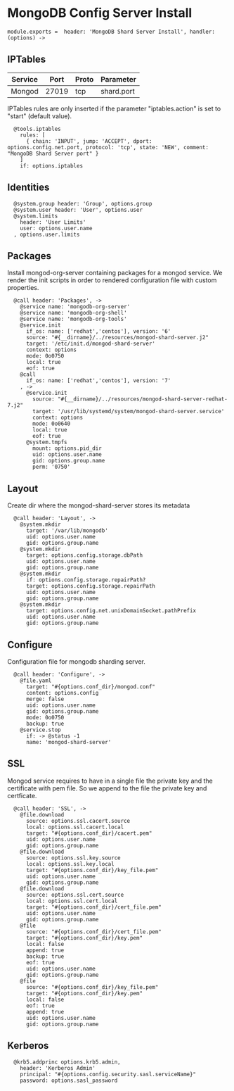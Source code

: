 
# MongoDB Config Server Install

    module.exports =  header: 'MongoDB Shard Server Install', handler: (options) ->

## IPTables

| Service       | Port  | Proto | Parameter       |
|---------------|-------|-------|-----------------|
| Mongod        | 27019 |  tcp  |  shard.port |

IPTables rules are only inserted if the parameter "iptables.action" is set to
"start" (default value).

      @tools.iptables
        rules: [
          { chain: 'INPUT', jump: 'ACCEPT', dport: options.config.net.port, protocol: 'tcp', state: 'NEW', comment: "MongoDB Shard Server port" }
        ]
        if: options.iptables

## Identities

      @system.group header: 'Group', options.group
      @system.user header: 'User', options.user
      @system.limits
        header: 'User Limits'
        user: options.user.name
      , options.user.limits

## Packages

Install mongod-org-server containing packages for a mongod service. We render the init scripts
in order to rendered configuration file with custom properties.

      @call header: 'Packages', ->
        @service name: 'mongodb-org-server'
        @service name: 'mongodb-org-shell'
        @service name: 'mongodb-org-tools'
        @service.init
          if_os: name: ['redhat','centos'], version: '6'
          source: "#{__dirname}/../resources/mongod-shard-server.j2"
          target: '/etc/init.d/mongod-shard-server'
          context: options
          mode: 0o0750
          local: true
          eof: true
        @call
          if_os: name: ['redhat','centos'], version: '7'
        , ->
          @service.init
            source: "#{__dirname}/../resources/mongod-shard-server-redhat-7.j2"
            target: '/usr/lib/systemd/system/mongod-shard-server.service'
            context: options
            mode: 0o0640
            local: true
            eof: true
          @system.tmpfs
            mount: options.pid_dir
            uid: options.user.name
            gid: options.group.name
            perm: '0750'

## Layout

Create dir where the mongod-shard-server stores its metadata

      @call header: 'Layout', ->
        @system.mkdir
          target: '/var/lib/mongodb'
          uid: options.user.name
          gid: options.group.name
        @system.mkdir
          target: options.config.storage.dbPath
          uid: options.user.name
          gid: options.group.name
        @system.mkdir
          if: options.config.storage.repairPath?
          target: options.config.storage.repairPath
          uid: options.user.name
          gid: options.group.name
        @system.mkdir
          target: options.config.net.unixDomainSocket.pathPrefix
          uid: options.user.name
          gid: options.group.name

## Configure

Configuration file for mongodb sharding server.

      @call header: 'Configure', ->
        @file.yaml
          target: "#{options.conf_dir}/mongod.conf"
          content: options.config
          merge: false
          uid: options.user.name
          gid: options.group.name
          mode: 0o0750
          backup: true
        @service.stop
          if: -> @status -1
          name: 'mongod-shard-server'

## SSL

Mongod service requires to have in a single file the private key and the certificate
with pem file. So we append to the file the private key and certficate.

      @call header: 'SSL', ->
        @file.download
          source: options.ssl.cacert.source
          local: options.ssl.cacert.local
          target: "#{options.conf_dir}/cacert.pem"
          uid: options.user.name
          gid: options.group.name
        @file.download
          source: options.ssl.key.source
          local: options.ssl.key.local
          target: "#{options.conf_dir}/key_file.pem"
          uid: options.user.name
          gid: options.group.name
        @file.download
          source: options.ssl.cert.source
          local: options.ssl.cert.local
          target: "#{options.conf_dir}/cert_file.pem"
          uid: options.user.name
          gid: options.group.name
        @file
          source: "#{options.conf_dir}/cert_file.pem"
          target: "#{options.conf_dir}/key.pem"
          local: false
          append: true
          backup: true
          eof: true
          uid: options.user.name
          gid: options.group.name
        @file
          source: "#{options.conf_dir}/key_file.pem"
          target: "#{options.conf_dir}/key.pem"
          local: false
          eof: true
          append: true
          uid: options.user.name
          gid: options.group.name

## Kerberos

      @krb5.addprinc options.krb5.admin,
        header: 'Kerberos Admin'
        principal: "#{options.config.security.sasl.serviceName}"
        password: options.sasl_password
